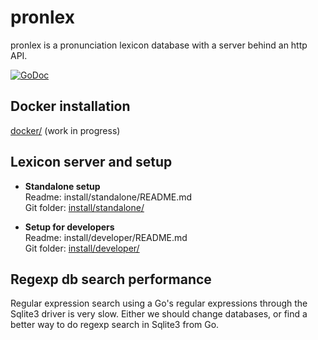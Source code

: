 # pronlex
pronlex is a pronunciation lexicon database with a server behind an http API.

[![GoDoc](https://godoc.org/github.com/stts-se/pronlex?status.svg)](https://godoc.org/github.com/stts-se/pronlex)


## Docker installation

[docker/](https://github.com/stts-se/pronlex/blob/master/docker/) (work in progress)

## Lexicon server and setup

* **Standalone setup**    
Readme: install/standalone/README.md   
Git folder: [install/standalone/](https://github.com/stts-se/pronlex/blob/master/install/standalone)

* **Setup for developers**    
Readme: install/developer/README.md   
Git folder: [install/developer/](https://github.com/stts-se/pronlex/blob/master/install/developer)



## Regexp db search performance

Regular expression search using a Go's regular expressions through the Sqlite3 driver is very slow. Either we should change databases, or find a better way to do regexp search in Sqlite3 from Go.

